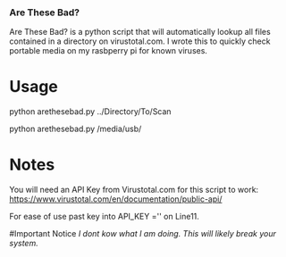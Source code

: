 ### Are These Bad?

Are These Bad? is a python script that will automatically lookup all files contained in a directory on virustotal.com.  I wrote this to quickly check portable media on my rasbperry pi for known viruses. 


# Usage

python arethesebad.py ../Directory/To/Scan

python arethesebad.py /media/usb/


# Notes
You will need an API Key from Virustotal.com for this script to work:
https://www.virustotal.com/en/documentation/public-api/

For ease of use past key into API_KEY ='' on Line11. 


#Important Notice
*I dont kow what I am doing. This will likely break your system.* 

